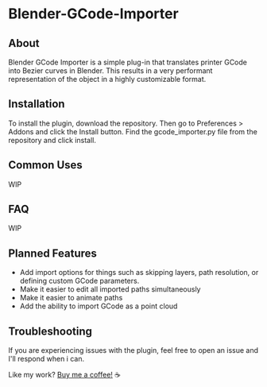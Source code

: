 # Blender-GCode-Importer

## About

Blender GCode Importer is a simple plug-in that translates printer GCode into Bezier curves in Blender. This results in a very performant representation of the object in a highly customizable format.

## Installation
To install the plugin, download the repository. Then go to Preferences > Addons and click the Install button. Find the gcode_importer.py file from the repository and click install.

## Common Uses
WIP

## FAQ
WIP

## Planned Features
- Add import options for things such as skipping layers, path resolution, or defining custom GCode parameters.
- Make it easier to edit all imported paths simultaneously
- Make it easier to animate paths
- Add the ability to import GCode as a point cloud

## Troubleshooting
If you are experiencing issues with the plugin, feel free to open an issue and I'll respond when i can.


Like my work?
[Buy me a coffee!](https://www.buymeacoffee.com/kmnunley) :coffee:
